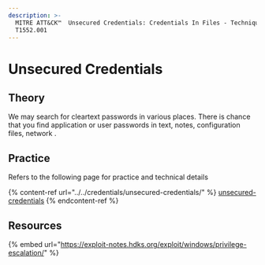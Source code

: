 ```yaml
---
description: >-
  MITRE ATT&CK™  Unsecured Credentials: Credentials In Files - Technique
  T1552.001
---
```


# Unsecured Credentials

## Theory

We may search for cleartext passwords in various places. There is chance that you find application or user passwords in text, notes, configuration files, network .&#x20;

## Practice

Refers to the following page for practice and technical details

{% content-ref url="../../credentials/unsecured-credentials/" %}
[unsecured-credentials](../../credentials/unsecured-credentials/)
{% endcontent-ref %}

## Resources

{% embed url="https://exploit-notes.hdks.org/exploit/windows/privilege-escalation/" %}
